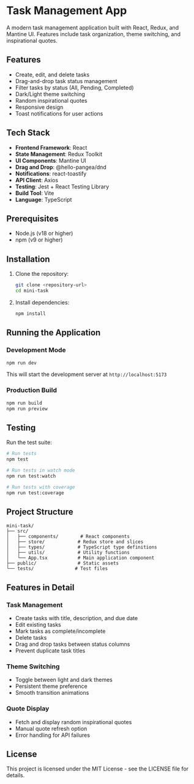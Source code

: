 # Task Management App

A modern task management application built with React, Redux, and Mantine UI. Features include task organization, theme switching, and inspirational quotes.

## Features

- Create, edit, and delete tasks
- Drag-and-drop task status management
- Filter tasks by status (All, Pending, Completed)
- Dark/Light theme switching
- Random inspirational quotes
- Responsive design
- Toast notifications for user actions

## Tech Stack

- **Frontend Framework**: React
- **State Management**: Redux Toolkit
- **UI Components**: Mantine UI
- **Drag and Drop**: @hello-pangea/dnd
- **Notifications**: react-toastify
- **API Client**: Axios
- **Testing**: Jest + React Testing Library
- **Build Tool**: Vite
- **Language**: TypeScript

## Prerequisites

- Node.js (v18 or higher)
- npm (v9 or higher)

## Installation

1. Clone the repository:
   ```bash
   git clone <repository-url>
   cd mini-task
   ```

2. Install dependencies:
   ```bash
   npm install
   ```

## Running the Application

### Development Mode
```bash
npm run dev
```
This will start the development server at `http://localhost:5173`

### Production Build
```bash
npm run build
npm run preview
```

## Testing

Run the test suite:
```bash
# Run tests
npm test

# Run tests in watch mode
npm run test:watch

# Run tests with coverage
npm run test:coverage
```

## Project Structure

```
mini-task/
├── src/
│   ├── components/        # React components
│   ├── store/            # Redux store and slices
│   ├── types/            # TypeScript type definitions
│   ├── utils/            # Utility functions
│   └── App.tsx           # Main application component
├── public/               # Static assets
└── tests/               # Test files
```

## Features in Detail

### Task Management
- Create tasks with title, description, and due date
- Edit existing tasks
- Mark tasks as complete/incomplete
- Delete tasks
- Drag and drop tasks between status columns
- Prevent duplicate task titles

### Theme Switching
- Toggle between light and dark themes
- Persistent theme preference
- Smooth transition animations

### Quote Display
- Fetch and display random inspirational quotes
- Manual quote refresh option
- Error handling for API failures


## License

This project is licensed under the MIT License - see the LICENSE file for details.
